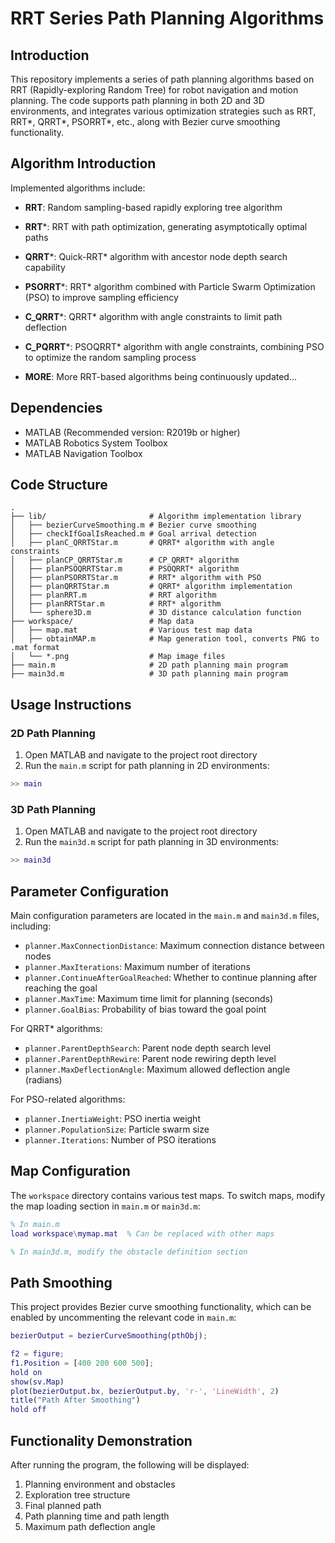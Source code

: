 # RRT Series Path Planning Algorithms

## Introduction

This repository implements a series of path planning algorithms based on RRT (Rapidly-exploring Random Tree) for robot navigation and motion planning. The code supports path planning in both 2D and 3D environments, and integrates various optimization strategies such as RRT, RRT*, QRRT*, PSORRT*, etc., along with Bezier curve smoothing functionality.

## Algorithm Introduction

Implemented algorithms include:

- **RRT**: Random sampling-based rapidly exploring tree algorithm
- **RRT***: RRT with path optimization, generating asymptotically optimal paths
- **QRRT***: Quick-RRT* algorithm with ancestor node depth search capability
- **PSORRT***: RRT* algorithm combined with Particle Swarm Optimization (PSO) to improve sampling efficiency
- **C_QRRT***: QRRT* algorithm with angle constraints to limit path deflection
- **C_PQRRT***: PSOQRRT* algorithm with angle constraints, combining PSO to optimize the random sampling process

- **MORE**: More RRT-based algorithms being continuously updated...

## Dependencies

- MATLAB (Recommended version: R2019b or higher)
- MATLAB Robotics System Toolbox
- MATLAB Navigation Toolbox

## Code Structure

```
.
├── lib/                       # Algorithm implementation library
│   ├── bezierCurveSmoothing.m # Bezier curve smoothing
│   ├── checkIfGoalIsReached.m # Goal arrival detection
│   ├── planC_QRRTStar.m       # QRRT* algorithm with angle constraints
│   ├── planCP_QRRTStar.m      # CP_QRRT* algorithm
│   ├── planPSOQRRTStar.m      # PSOQRRT* algorithm
│   ├── planPSORRTStar.m       # RRT* algorithm with PSO
│   ├── planQRRTStar.m         # QRRT* algorithm implementation
│   ├── planRRT.m              # RRT algorithm
│   ├── planRRTStar.m          # RRT* algorithm
│   └── sphere3D.m             # 3D distance calculation function
├── workspace/                 # Map data
│   ├── map.mat                # Various test map data
│   ├── obtainMAP.m            # Map generation tool, converts PNG to .mat format
│   └── *.png                  # Map image files
├── main.m                     # 2D path planning main program
├── main3d.m                   # 3D path planning main program
```

## Usage Instructions

### 2D Path Planning

1. Open MATLAB and navigate to the project root directory
2. Run the `main.m` script for path planning in 2D environments:

```matlab
>> main
```

### 3D Path Planning

1. Open MATLAB and navigate to the project root directory
2. Run the `main3d.m` script for path planning in 3D environments:

```matlab
>> main3d
```

## Parameter Configuration

Main configuration parameters are located in the `main.m` and `main3d.m` files, including:

- `planner.MaxConnectionDistance`: Maximum connection distance between nodes
- `planner.MaxIterations`: Maximum number of iterations
- `planner.ContinueAfterGoalReached`: Whether to continue planning after reaching the goal
- `planner.MaxTime`: Maximum time limit for planning (seconds)
- `planner.GoalBias`: Probability of bias toward the goal point

For QRRT* algorithms:
- `planner.ParentDepthSearch`: Parent node depth search level
- `planner.ParentDepthRewire`: Parent node rewiring depth level
- `planner.MaxDeflectionAngle`: Maximum allowed deflection angle (radians)

For PSO-related algorithms:
- `planner.InertiaWeight`: PSO inertia weight
- `planner.PopulationSize`: Particle swarm size
- `planner.Iterations`: Number of PSO iterations

## Map Configuration

The `workspace` directory contains various test maps. To switch maps, modify the map loading section in `main.m` or `main3d.m`:

```matlab
% In main.m
load workspace\mymap.mat  % Can be replaced with other maps

% In main3d.m, modify the obstacle definition section
```

## Path Smoothing

This project provides Bezier curve smoothing functionality, which can be enabled by uncommenting the relevant code in `main.m`:

```matlab
bezierOutput = bezierCurveSmoothing(pthObj);

f2 = figure;
f1.Position = [400 200 600 500];
hold on
show(sv.Map)
plot(bezierOutput.bx, bezierOutput.by, 'r-', 'LineWidth', 2)
title("Path After Smoothing")
hold off
```

## Functionality Demonstration

After running the program, the following will be displayed:
1. Planning environment and obstacles
2. Exploration tree structure
3. Final planned path
4. Path planning time and path length
5. Maximum path deflection angle
